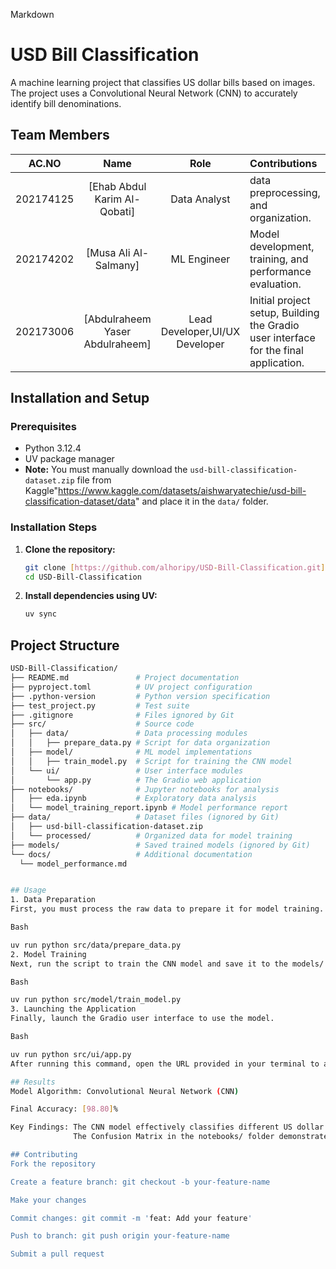 Markdown

# USD Bill Classification

A machine learning project that classifies US dollar bills based on images. The project uses a Convolutional Neural Network (CNN) to accurately identify bill denominations.

## Team Members

| AC.NO | Name | Role | Contributions |
| :---: | :---: | :---: | :--- |
|    202174125  | [Ehab Abdul Karim Al-Qobati] | Data Analyst | data preprocessing, and organization. |
|   202174202   | [Musa Ali Al-Salmany] | ML Engineer | Model development, training, and performance evaluation. |
|   202173006  | [Abdulraheem Yaser Abdulraheem] |Lead Developer,UI/UX Developer| Initial project setup, Building the Gradio user interface for the final application. |

## Installation and Setup

### Prerequisites

- Python 3.12.4 
- UV package manager
- **Note:** You must manually download the `usd-bill-classification-dataset.zip` file from Kaggle"https://www.kaggle.com/datasets/aishwaryatechie/usd-bill-classification-dataset/data" and place it in the `data/` folder.

### Installation Steps

1.  **Clone the repository:**
    ```bash
    git clone [https://github.com/alhoripy/USD-Bill-Classification.git](https://github.com/alhoripy/USD-Bill-Classification.git)
    cd USD-Bill-Classification
    ```

2.  **Install dependencies using UV:**
    ```bash
    uv sync
    ```

## Project Structure

```bash
USD-Bill-Classification/
├── README.md               # Project documentation
├── pyproject.toml          # UV project configuration
├── .python-version         # Python version specification
├── test_project.py         # Test suite
├── .gitignore              # Files ignored by Git
├── src/                    # Source code
│   ├── data/               # Data processing modules
│   │   ├── prepare_data.py # Script for data organization
│   ├── model/              # ML model implementations
│   │   ├── train_model.py  # Script for training the CNN model
│   └── ui/                 # User interface modules
│       └── app.py          # The Gradio web application
├── notebooks/              # Jupyter notebooks for analysis
│   ├── eda.ipynb           # Exploratory data analysis
│   └── model_training_report.ipynb # Model performance report
├── data/                   # Dataset files (ignored by Git)
│   ├── usd-bill-classification-dataset.zip
│   └── processed/          # Organized data for model training
├── models/                 # Saved trained models (ignored by Git)
└── docs/                   # Additional documentation
  └── model_performance.md


## Usage
1. Data Preparation
First, you must process the raw data to prepare it for model training.

Bash

uv run python src/data/prepare_data.py
2. Model Training
Next, run the script to train the CNN model and save it to the models/ folder.

Bash

uv run python src/model/train_model.py
3. Launching the Application
Finally, launch the Gradio user interface to use the model.

Bash

uv run python src/ui/app.py
After running this command, open the URL provided in your terminal to access the web application.

## Results
Model Algorithm: Convolutional Neural Network (CNN)

Final Accuracy: [98.80]%

Key Findings: The CNN model effectively classifies different US dollar bill denominations with high accuracy. 
              The Confusion Matrix in the notebooks/ folder demonstrates the model's low rate of misclassification.

## Contributing
Fork the repository

Create a feature branch: git checkout -b your-feature-name

Make your changes

Commit changes: git commit -m 'feat: Add your feature'

Push to branch: git push origin your-feature-name

Submit a pull request
